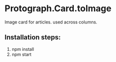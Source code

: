 # Protograph.Card.toImage

Image card for articles. used across columns.

## Installation steps:
1) npm install
2) npm start